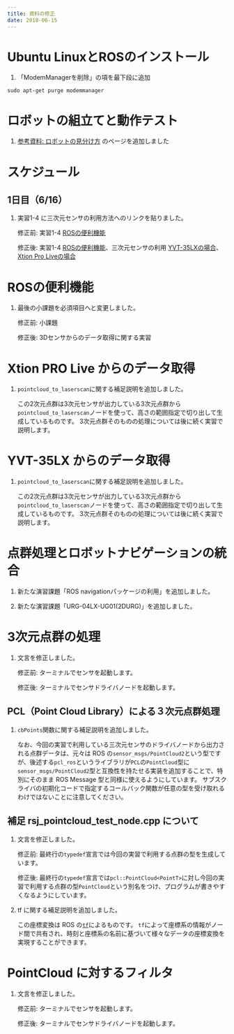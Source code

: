 ```yaml
---
title: 資料の修正
date: 2018-06-15
---
```


# Ubuntu LinuxとROSのインストール
1.  「ModemManagerを削除」の項を最下段に追加

```shell
sudo apt-get purge modemmanager
```

# ロボットの組立てと動作テスト
1. [参考資料: ロボットの見分け方](robot_models) のページを追加しました

# スケジュール
## 1日目（6/16）
1. 実習1-4 に三次元センサの利用方法へのリンクを貼りました。

    修正前: 実習1-4 [ROSの便利機能](ros_useful_stuff.html)

    修正後: 実習1-4 [ROSの便利機能](ros_useful_stuff.html)、三次元センサの利用 [YVT-35LXの場合](ros_3durg.html)、[Xtion Pro Liveの場合](ros_xtion.html)

# ROSの便利機能
1. 最後の小課題を必須項目へと変更しました。

    修正前: 小課題

    修正後: 3Dセンサからのデータ取得に関する実習

# Xtion PRO Live からのデータ取得
1. `pointcloud_to_laserscan`に関する補足説明を追加しました。

    この2次元点群は3次元センサが出力している3次元点群から`pointcloud_to_laserscan`ノードを使って、高さの範囲指定で切り出して生成しているものです。
    3次元点群そのものの処理については後に続く実習で説明します。

# YVT-35LX からのデータ取得
1. `pointcloud_to_laserscan`に関する補足説明を追加しました。

    この2次元点群は3次元センサが出力している3次元点群から`pointcloud_to_laserscan`ノードを使って、高さの範囲指定で切り出して生成しているものです。
    3次元点群そのものの処理については後に続く実習で説明します。

# 点群処理とロボットナビゲーションの統合
1. 新たな演習課題「ROS navigationパッケージの利用」を追加しました。

1. 新たな演習課題「URG-04LX-UG01(2DURG)」を追加しました。

# 3次元点群の処理

1. 文言を修正しました。

    修正前: ターミナルでセンサを起動します。

    修正後: ターミナルでセンサドライバノードを起動します。

## PCL（Point Cloud Library）による３次元点群処理

1. `cbPoints`関数に関する補足説明を追加しました。

    なお、今回の実習で利用している三次元センサのドライバノードから出力される点群データは、元々は ROS の`sensor_msgs/PointCloud2`という型ですが、後述する`pcl_ros`というライブラリが`PCL`の`PointCloud`型に`sensor_msgs/PointCloud2`型と互換性を持たせる実装を追加することで、特別にそのまま ROS Message 型と同様に使えるようにしています。
    サブスクライバの初期化コードで指定するコールバック関数が任意の型を受け取れるわけではないことに注意してください。

## 補足 rsj_pointcloud_test_node.cpp について

1. 文言を修正しました。

    修正前: 最終行の`typedef`宣言では今回の実習で利用する点群の型を生成しています。

    修正後: 最終行の`typedef`宣言では`pcl::PointCloud<PointT>`に対し今回の実習で利用する点群の型`PointCloud`という別名をつけ、プログラムが書きやすくなるようにしています。

1. tf に関する補足説明を追加しました。

    この座標変換は ROS の[`tf`](http://wiki.ros.org/ja/tf)によるものです。
    `tf`によって座標系の情報がノード間で共有され、時刻と座標系の名前に基づいて様々なデータの座標変換を実現することができます。

# PointCloud に対するフィルタ

1. 文言を修正しました。

    修正前: ターミナルでセンサを起動します。

    修正後: ターミナルでセンサドライバノードを起動します。
